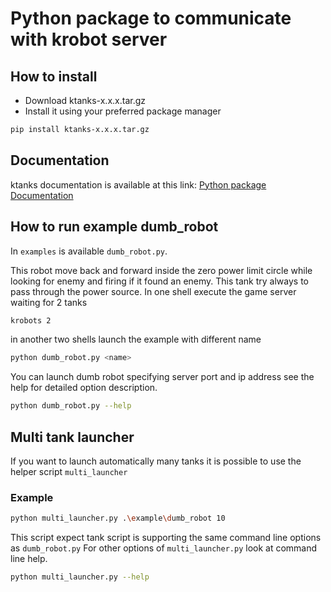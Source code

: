 # Python package to communicate with krobot server

## How to install
* Download ktanks-x.x.x.tar.gz
* Install it using your preferred package manager

```bash
pip install ktanks-x.x.x.tar.gz
```

## Documentation

ktanks documentation is available at this link:
[Python package Documentation](https://pellico.github.io/krobots/)


## How to run example **dumb_robot**
In `examples` is available `dumb_robot.py`.

This robot move back and forward inside the zero power limit circle while looking for enemy and firing if it found an enemy. This tank try always to pass through the power source.
In one shell execute the game server waiting for 2 tanks

```bash
krobots 2 
```

in another two shells launch  the example with different name

```bash
python dumb_robot.py <name>
```

You can launch dumb robot specifying server port and ip address see the help for detailed option description.

```bash
python dumb_robot.py --help
``` 

## Multi tank launcher

If you want to launch automatically many tanks it is possible to use the helper script `multi_launcher`

### Example
```bash
python multi_launcher.py .\example\dumb_robot 10
```
This script expect tank script is supporting the same command line options as `dumb_robot.py`
For other options of `multi_launcher.py` look at command line help.

```bash
python multi_launcher.py --help
```